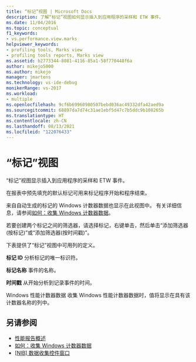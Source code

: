 ```yaml
---
title: “标记”视图 | Microsoft Docs
description: 了解“标记”视图如何显示插入到应用程序的采样和 ETW 事件。
ms.date: 11/04/2016
ms.topic: conceptual
f1_keywords:
- vs.performance.view.marks
helpviewer_keywords:
- profiling tools, Marks view
- profiling tools reports, Marks view
ms.assetid: b2773344-8081-4116-85a1-58f770448f6a
author: mikejo5000
ms.author: mikejo
manager: jmartens
ms.technology: vs-ide-debug
monikerRange: vs-2017
ms.workload:
- multiple
ms.openlocfilehash: 9cf6b69960980507bebd036ac49332dfa42aed9a
ms.sourcegitcommit: 68897da7d74c31ae1ebf5d47c7b5ddc9b108265b
ms.translationtype: HT
ms.contentlocale: zh-CN
ms.lasthandoff: 08/13/2021
ms.locfileid: "122076433"
---
```

# <a name="marks-view"></a>“标记”视图
“标记”视图显示插入到应用程序的采样和 ETW 事件。

 在报表中预先填充的默认标记可用来标记程序开始和程序结束。

 来自自动生成的标记的 Windows 计数器数据也显示在此视图中。 有关详细信息，请参阅[如何：收集 Windows 计数器数据](../profiling/how-to-collect-windows-counter-data.md)。

 若要创建两个标记之间的筛选器，请选择标记，右键单击，然后单击“添加筛选器(按标记)”或“添加筛选器(按时间戳)”。

 下表提供了“标记”视图中可用列的定义。

 **标记 ID** 分析标记的唯一标识符。

 **标记名称** 事件的名称。

 **时间戳** 从开始分析到记录事件的时间。

 Windows 性能计数器数据 收集 Windows 性能计数器数据时，值将显示在具有该计数器名称的列中。

## <a name="see-also"></a>另请参阅
- [性能报告概述](../profiling/performance-report-overview.md)
- [如何：收集 Windows 计数器数据](../profiling/how-to-collect-windows-counter-data.md)
- [[NIB] 数据收集控件窗口](/previous-versions/bb385767(v=vs.110))